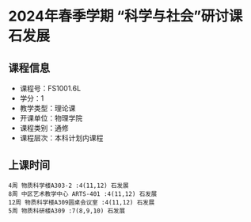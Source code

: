 # 2024年春季学期 “科学与社会”研讨课 石发展






## 课程信息

- 课程号：FS1001.6L
- 学分：1
- 教学类型：理论课
- 开课单位：物理学院
- 课程类别：通修
- 课程层次：本科计划内课程

## 上课时间

```
4周 物质科学楼A303-2 :4(11,12) 石发展
8周 中区艺术教学中心 ARTS-401 :4(11,12) 石发展
12周 物质科学楼A309圆桌会议室 :4(11,12) 石发展
5周 物质科研楼A309 :7(8,9,10) 石发展
```

